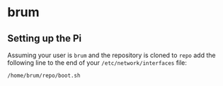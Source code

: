 # brum

## Setting up the Pi
Assuming your user is `brum` and the repository is cloned to `repo` add the following line to the end of your `/etc/network/interfaces` file:
```
/home/brum/repo/boot.sh
```
